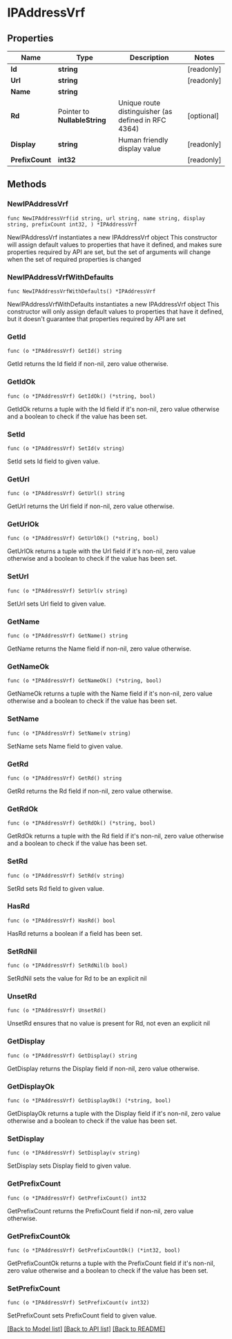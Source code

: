 # IPAddressVrf

## Properties

Name | Type | Description | Notes
------------ | ------------- | ------------- | -------------
**Id** | **string** |  | [readonly] 
**Url** | **string** |  | [readonly] 
**Name** | **string** |  | 
**Rd** | Pointer to **NullableString** | Unique route distinguisher (as defined in RFC 4364) | [optional] 
**Display** | **string** | Human friendly display value | [readonly] 
**PrefixCount** | **int32** |  | [readonly] 

## Methods

### NewIPAddressVrf

`func NewIPAddressVrf(id string, url string, name string, display string, prefixCount int32, ) *IPAddressVrf`

NewIPAddressVrf instantiates a new IPAddressVrf object
This constructor will assign default values to properties that have it defined,
and makes sure properties required by API are set, but the set of arguments
will change when the set of required properties is changed

### NewIPAddressVrfWithDefaults

`func NewIPAddressVrfWithDefaults() *IPAddressVrf`

NewIPAddressVrfWithDefaults instantiates a new IPAddressVrf object
This constructor will only assign default values to properties that have it defined,
but it doesn't guarantee that properties required by API are set

### GetId

`func (o *IPAddressVrf) GetId() string`

GetId returns the Id field if non-nil, zero value otherwise.

### GetIdOk

`func (o *IPAddressVrf) GetIdOk() (*string, bool)`

GetIdOk returns a tuple with the Id field if it's non-nil, zero value otherwise
and a boolean to check if the value has been set.

### SetId

`func (o *IPAddressVrf) SetId(v string)`

SetId sets Id field to given value.


### GetUrl

`func (o *IPAddressVrf) GetUrl() string`

GetUrl returns the Url field if non-nil, zero value otherwise.

### GetUrlOk

`func (o *IPAddressVrf) GetUrlOk() (*string, bool)`

GetUrlOk returns a tuple with the Url field if it's non-nil, zero value otherwise
and a boolean to check if the value has been set.

### SetUrl

`func (o *IPAddressVrf) SetUrl(v string)`

SetUrl sets Url field to given value.


### GetName

`func (o *IPAddressVrf) GetName() string`

GetName returns the Name field if non-nil, zero value otherwise.

### GetNameOk

`func (o *IPAddressVrf) GetNameOk() (*string, bool)`

GetNameOk returns a tuple with the Name field if it's non-nil, zero value otherwise
and a boolean to check if the value has been set.

### SetName

`func (o *IPAddressVrf) SetName(v string)`

SetName sets Name field to given value.


### GetRd

`func (o *IPAddressVrf) GetRd() string`

GetRd returns the Rd field if non-nil, zero value otherwise.

### GetRdOk

`func (o *IPAddressVrf) GetRdOk() (*string, bool)`

GetRdOk returns a tuple with the Rd field if it's non-nil, zero value otherwise
and a boolean to check if the value has been set.

### SetRd

`func (o *IPAddressVrf) SetRd(v string)`

SetRd sets Rd field to given value.

### HasRd

`func (o *IPAddressVrf) HasRd() bool`

HasRd returns a boolean if a field has been set.

### SetRdNil

`func (o *IPAddressVrf) SetRdNil(b bool)`

 SetRdNil sets the value for Rd to be an explicit nil

### UnsetRd
`func (o *IPAddressVrf) UnsetRd()`

UnsetRd ensures that no value is present for Rd, not even an explicit nil
### GetDisplay

`func (o *IPAddressVrf) GetDisplay() string`

GetDisplay returns the Display field if non-nil, zero value otherwise.

### GetDisplayOk

`func (o *IPAddressVrf) GetDisplayOk() (*string, bool)`

GetDisplayOk returns a tuple with the Display field if it's non-nil, zero value otherwise
and a boolean to check if the value has been set.

### SetDisplay

`func (o *IPAddressVrf) SetDisplay(v string)`

SetDisplay sets Display field to given value.


### GetPrefixCount

`func (o *IPAddressVrf) GetPrefixCount() int32`

GetPrefixCount returns the PrefixCount field if non-nil, zero value otherwise.

### GetPrefixCountOk

`func (o *IPAddressVrf) GetPrefixCountOk() (*int32, bool)`

GetPrefixCountOk returns a tuple with the PrefixCount field if it's non-nil, zero value otherwise
and a boolean to check if the value has been set.

### SetPrefixCount

`func (o *IPAddressVrf) SetPrefixCount(v int32)`

SetPrefixCount sets PrefixCount field to given value.



[[Back to Model list]](../README.md#documentation-for-models) [[Back to API list]](../README.md#documentation-for-api-endpoints) [[Back to README]](../README.md)


